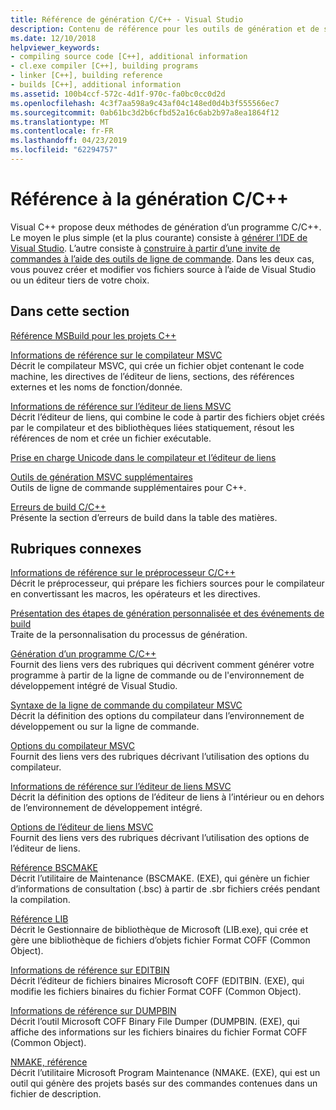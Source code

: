 ```yaml
---
title: Référence de génération C/C++ - Visual Studio
description: Contenu de référence pour les outils de génération et de système de projet dans Visual Studio C/C++.
ms.date: 12/10/2018
helpviewer_keywords:
- compiling source code [C++], additional information
- cl.exe compiler [C++], building programs
- linker [C++], building reference
- builds [C++], additional information
ms.assetid: 100b4ccf-572c-4d1f-970c-fa0bc0cc0d2d
ms.openlocfilehash: 4c3f7aa598a9c43af04c148ed0d4b3f555566ec7
ms.sourcegitcommit: 0ab61bc3d2b6cfbd52a16c6ab2b97a8ea1864f12
ms.translationtype: MT
ms.contentlocale: fr-FR
ms.lasthandoff: 04/23/2019
ms.locfileid: "62294757"
---
```

# <a name="cc-building-reference"></a>Référence à la génération C/C++

Visual C++ propose deux méthodes de génération d’un programme C/C++. Le moyen le plus simple (et la plus courante) consiste à [générer l’IDE de Visual Studio](../creating-and-managing-visual-cpp-projects.md). L’autre consiste à [construire à partir d’une invite de commandes à l’aide des outils de ligne de commande](../building-on-the-command-line.md). Dans les deux cas, vous pouvez créer et modifier vos fichiers source à l’aide de Visual Studio ou un éditeur tiers de votre choix.

## <a name="in-this-section"></a>Dans cette section

[Référence MSBuild pour les projets C++](msbuild-visual-cpp-overview.md)

[Informations de référence sur le compilateur MSVC](compiling-a-c-cpp-program.md)<br/>
Décrit le compilateur MSVC, qui crée un fichier objet contenant le code machine, les directives de l’éditeur de liens, sections, des références externes et les noms de fonction/donnée.

[Informations de référence sur l’éditeur de liens MSVC](linking.md)<br/>
Décrit l’éditeur de liens, qui combine le code à partir des fichiers objet créés par le compilateur et des bibliothèques liées statiquement, résout les références de nom et crée un fichier exécutable.

[Prise en charge Unicode dans le compilateur et l’éditeur de liens](unicode-support-in-the-compiler-and-linker.md)

[Outils de génération MSVC supplémentaires](c-cpp-build-tools.md)<br/>
Outils de ligne de commande supplémentaires pour C++.

[Erreurs de build C/C++](../../error-messages/compiler-errors-1/c-cpp-build-errors.md)<br/>
Présente la section d’erreurs de build dans la table des matières.

## <a name="related-sections"></a>Rubriques connexes

[Informations de référence sur le préprocesseur C/C++](../../preprocessor/c-cpp-preprocessor-reference.md)<br/>
Décrit le préprocesseur, qui prépare les fichiers sources pour le compilateur en convertissant les macros, les opérateurs et les directives.

[Présentation des étapes de génération personnalisée et des événements de build](../understanding-custom-build-steps-and-build-events.md)<br/>
Traite de la personnalisation du processus de génération.

[Génération d’un programme C/C++](../projects-and-build-systems-cpp.md)<br/>
Fournit des liens vers des rubriques qui décrivent comment générer votre programme à partir de la ligne de commande ou de l'environnement de développement intégré de Visual Studio.

[Syntaxe de la ligne de commande du compilateur MSVC](compiler-command-line-syntax.md)<br/>
Décrit la définition des options du compilateur dans l’environnement de développement ou sur la ligne de commande.

[Options du compilateur MSVC](compiler-options.md)<br/>
Fournit des liens vers des rubriques décrivant l’utilisation des options du compilateur.

[Informations de référence sur l’éditeur de liens MSVC](linking.md)<br/>
Décrit la définition des options de l’éditeur de liens à l’intérieur ou en dehors de l’environnement de développement intégré.

[Options de l’éditeur de liens MSVC](linker-options.md)<br/>
Fournit des liens vers des rubriques décrivant l’utilisation des options de l’éditeur de liens.

[Référence BSCMAKE](bscmake-reference.md)<br/>
Décrit l’utilitaire de Maintenance (BSCMAKE. (EXE), qui génère un fichier d’informations de consultation (.bsc) à partir de .sbr fichiers créés pendant la compilation.

[Référence LIB](lib-reference.md)<br/>
Décrit le Gestionnaire de bibliothèque de Microsoft (LIB.exe), qui crée et gère une bibliothèque de fichiers d’objets fichier Format COFF (Common Object).

[Informations de référence sur EDITBIN](editbin-reference.md)<br/>
Décrit l’éditeur de fichiers binaires Microsoft COFF (EDITBIN. (EXE), qui modifie les fichiers binaires du fichier Format COFF (Common Object).

[Informations de référence sur DUMPBIN](dumpbin-reference.md)<br/>
Décrit l’outil Microsoft COFF Binary File Dumper (DUMPBIN. (EXE), qui affiche des informations sur les fichiers binaires du fichier Format COFF (Common Object).

[NMAKE, référence](nmake-reference.md)<br/>
Décrit l’utilitaire Microsoft Program Maintenance (NMAKE. (EXE), qui est un outil qui génère des projets basés sur des commandes contenues dans un fichier de description.
